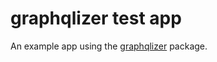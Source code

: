 # graphqlizer test app

An example app using the [graphqlizer](https://github.com/matteodem/graphqlizer) package.

